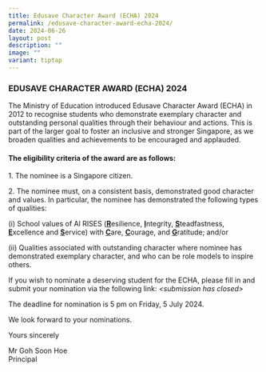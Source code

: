 ```yaml
---
title: Edusave Character Award (ECHA) 2024
permalink: /edusave-character-award-echa-2024/
date: 2024-06-26
layout: post
description: ""
image: ""
variant: tiptap
---
```

<h3>EDUSAVE CHARACTER AWARD (ECHA) 2024</h3>
<p>The Ministry of Education introduced Edusave Character Award (ECHA) in
2012 to recognise students who demonstrate exemplary character and outstanding
personal qualities through their behaviour and actions. This is part of
the larger goal to foster an inclusive and stronger Singapore, as we broaden
qualities and achievements to be encouraged and applauded.</p>
<h4>The eligibility criteria of the award are as follows:</h4>
<p>1. The nominee is a Singapore citizen.</p>
<p>2. The nominee must, on a consistent basis, demonstrated good character
and values. In particular, the nominee has demonstrated the following types
of qualities:</p>
<p>(i) School values of Al RISES (<strong><u>R</u></strong>esilience, <strong><u>I</u></strong>ntegrity, <strong><u>S</u></strong>teadfastness, <strong><u>E</u></strong>xcellence
and <strong><u>S</u></strong>ervice) with <strong><u>C</u></strong>are, <strong><u>C</u></strong>ourage,
and <strong><u>G</u></strong>ratitude; and/or</p>
<p>(ii) Qualities associated with outstanding character where nominee has
demonstrated exemplary character, and who can be role models to inspire
others.</p>
<p>If you wish to nominate a deserving student for the ECHA, please fill
in and submit your nomination via the following link: <em>&lt;submission has closed&gt;</em>
</p>
<p>The deadline for nomination is 5 pm on Friday, 5 July 2024.</p>
<p>We look forward to your nominations.</p>
<p>Yours sincerely</p>
<p>Mr Goh Soon Hoe
<br>Principal</p>
<p></p>